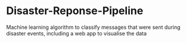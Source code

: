 # Disaster-Reponse-Pipeline
Machine learning algorithm to classify messages that were sent during disaster events, including a web app to visualise the data
